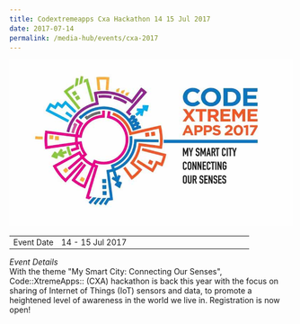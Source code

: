 ```yaml
---
title: Codextremeapps Cxa Hackathon 14 15 Jul 2017
date: 2017-07-14
permalink: /media-hub/events/cxa-2017
---
```

![Code xtreme apps Hackathon 2017](/images/media-hub/events/till-2020/cxa-2017.jpeg)

<table style="width:100%">
  <tr>
    <td style="width:20%">Event Date</td>	
    <td style="width:80%">14 - 15 Jul 2017</td>	
  </tr>
</table>

*Event Details*<br>
With the theme "My Smart City: Connecting Our Senses", Code::XtremeApps:: (CXA) hackathon is back this year with the focus on sharing of Internet of Things (IoT) sensors and data, to promote a heightened level of awareness in the world we live in. Registration is now open!